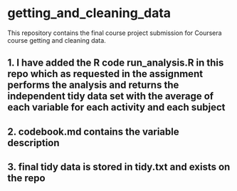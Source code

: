 # getting_and_cleaning_data

This repository contains the final course project submission for Coursera course getting and cleaning data. 

## 1. I have added the R code run_analysis.R in this repo which as requested in the assignment performs the analysis and returns the independent tidy data set with the average of each variable for each activity and each subject

## 2. codebook.md contains the variable description

## 3. final tidy data is stored in tidy.txt and exists on the repo

